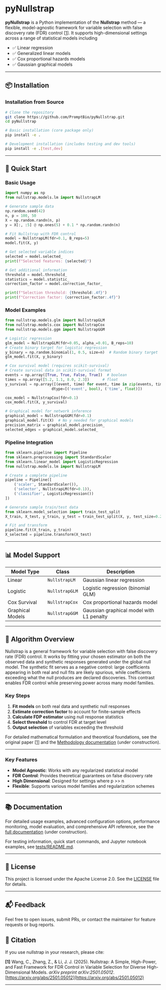 # pyNullstrap

**pyNullstrap** is a Python implementation of the **Nullstrap** method — a flexible, model-agnostic framework for variable selection with false discovery rate (FDR) control [[1](#-citation)]. It supports high-dimensional settings across a range of statistical models including 
- ✅ Linear regression
- ✅ Generalized linear models
- ✅ Cox proportional hazards models
- ✅ Gaussian graphical models

---

## 📦 Installation

<!-- ### Basic Installation

```bash
# Core installation (includes all model types)
pip install nullstrap

# With development tools
pip install nullstrap[dev]

# With testing framework
pip install nullstrap[test]

# With documentation tools
pip install nullstrap[docs]

# With all optional dependencies
pip install nullstrap[test,dev,docs]
```
-->

### Installation from Source

```bash
# Clone the repository
git clone https://github.com/PromptBio/pyNullstrap.git
cd pyNullstrap

# Basic installation (core package only)
pip install -e .

# Development installation (includes testing and dev tools)
pip install -e .[test,dev]
```


---

## 🚀 Quick Start

### Basic Usage

```python
import numpy as np
from nullstrap.models.lm import NullstrapLM

# Generate sample data
np.random.seed(42)
n, p = 100, 50
X = np.random.randn(n, p)
y = X[:, :5] @ np.ones(5) + 0.1 * np.random.randn(n)

# Fit Nullstrap with FDR control
model = NullstrapLM(fdr=0.1, B_reps=5)
model.fit(X, y)

# Get selected variable indices
selected = model.selected_
print(f"Selected features: {selected}")

# Get additional information
threshold = model.threshold_
statistics = model.statistic_
correction_factor = model.correction_factor_

print(f"Selection threshold: {threshold:.4f}")
print(f"Correction factor: {correction_factor:.4f}")
```

### Model Examples

```python
from nullstrap.models.glm import NullstrapGLM
from nullstrap.models.cox import NullstrapCox
from nullstrap.models.ggm import NullstrapGGM

# Logistic regression
glm_model = NullstrapGLM(fdr=0.05, alpha_=0.01, B_reps=10)
# Create binary target for logistic regression
y_binary = np.random.binomial(1, 0.5, size=n)  # Random binary target
glm_model.fit(X, y_binary)

# Cox survival model (requires scikit-survival)
# Create survival data in scikit-survival format
events = np.array([True, True, False, True])  # boolean
times = np.array([5.2, 1.1, 8.0, 2.3])      # float
y_survival = np.array([(event, time) for event, time in zip(events, times)], 
                     dtype=[('event', bool), ('time', float)])

cox_model = NullstrapCox(fdr=0.1)
cox_model.fit(X, y_survival)

# Graphical model for network inference
graphical_model = NullstrapGGM(fdr=0.1)
graphical_model.fit(X)  # No y needed for graphical models
precision_matrix = graphical_model.precision_
selected_edges = graphical_model.selected_
```

### Pipeline Integration

```python
from sklearn.pipeline import Pipeline
from sklearn.preprocessing import StandardScaler
from sklearn.linear_model import LogisticRegression
from nullstrap.models.lm import NullstrapLM

# Create a complete pipeline
pipeline = Pipeline([
    ('scaler', StandardScaler()),
    ('selector', NullstrapLM(fdr=0.1)),
    ('classifier', LogisticRegression())
])

# Generate sample train/test data
from sklearn.model_selection import train_test_split
X_train, X_test, y_train, y_test = train_test_split(X, y, test_size=0.2, random_state=42)

# Fit and transform
pipeline.fit(X_train, y_train)
X_selected = pipeline.transform(X_test)
```

---

## 📊 Model Support

| Model Type       | Class          | Description                              |
| ---------------- | -------------- | ---------------------------------------- |
| Linear           | `NullstrapLM`  | Gaussian linear regression               |
| Logistic         | `NullstrapGLM` | Logistic regression (binomial GLM)       |
| Cox Survival     | `NullstrapCox` | Cox proportional hazards model           |
| Graphical Models | `NullstrapGGM` | Gaussian graphical model with L1 penalty |

---

## 🔬 Algorithm Overview

Nullstrap is a general framework for variable selection with false discovery rate (FDR) control. It works by fitting your chosen estimator on both the observed data and synthetic responses generated under the global null model. The synthetic fit serves as a negative control: large coefficients appearing in both real and null fits are likely spurious, while coefficients exceeding what the null produces are declared discoveries. This contrast enables FDR control while preserving power across many model families.


### Key Steps
1. **Fit models** on both real data and synthetic null responses
2. **Estimate correction factor** to account for finite-sample effects  
3. **Calculate FDP estimator** using null response statistics
4. **Select threshold** to control FDR at target level
5. **Output selection** of variables exceeding the threshold

For detailed mathematical formulation and theoretical foundations, see the original paper [[1](#-citation)] and the [Methodology documentation](docs/methodology.md) (under construction).

---


### Key Features

- **Model Agnostic**: Works with any regularized statistical model
- **FDR Control**: Provides theoretical guarantees on false discovery rate
- **High Dimensional**: Designed for settings where p >> n
- **Flexible**: Supports various model families and regularization schemes

---

## 📚 Documentation

For detailed usage examples, advanced configuration options, performance monitoring, model evaluation, and comprehensive API reference, see the [full documentation](docs/) (under construction).

For testing information, quick start commands, and Jupyter notebook examples, see [tests/README.md](tests/README.md).

---

## 📖 License

This project is licensed under the Apache License 2.0. See the [LICENSE](LICENSE) file for details.

---

## 📬 Feedback

Feel free to open issues, submit PRs, or contact the maintainer for feature requests or bug reports.

## 📄 Citation

If you use nullstrap in your research, please cite:

**[1]** Wang, C., Zhang, Z., & Li, J. J. (2025). Nullstrap: A Simple, High-Power, and Fast Framework for FDR Control in Variable Selection for Diverse High-Dimensional Models. *arXiv preprint arXiv:2501.05012*. [https://arxiv.org/abs/2501.05012](https://arxiv.org/abs/2501.05012)

---
